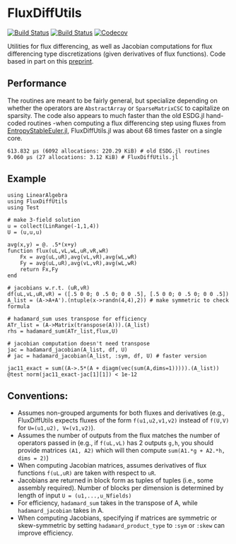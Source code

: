 # FluxDiffUtils

[![Build Status](https://travis-ci.com/jlchan/FluxDiffUtils.jl.svg?branch=master)](https://travis-ci.com/jlchan/FluxDiffUtils.jl)
[![Build Status](https://ci.appveyor.com/api/projects/status/github/jlchan/FluxDiffUtils.jl?svg=true)](https://ci.appveyor.com/project/jlchan/FluxDiffUtils-jl)
[![Codecov](https://codecov.io/gh/jlchan/FluxDiffUtils.jl/branch/master/graph/badge.svg)](https://codecov.io/gh/jlchan/FluxDiffUtils.jl)

Utilities for flux differencing, as well as Jacobian computations for flux differencing type discretizations (given derivatives of flux functions). Code based in part on this [preprint](https://arxiv.org/abs/2006.07504).

## Performance

The routines are meant to be fairly general, but specialize depending on whether the operators are `AbstractArray` or `SparseMatrixCSC` to capitalize on sparsity. The code also appears to much faster than the old ESDG.jl hand-coded routines -when computing a flux differencing step using fluxes from [EntropyStableEuler.jl](https://github.com/jlchan/EntropyStableEuler.jl), FluxDiffUtils.jl was about 68 times faster on a single core.
```
613.832 μs (6092 allocations: 220.29 KiB) # old ESDG.jl routines
9.060 μs (27 allocations: 3.12 KiB) # FluxDiffUtils.jl
```

## Example
```
using LinearAlgebra
using FluxDiffUtils
using Test

# make 3-field solution
u = collect(LinRange(-1,1,4))
U = (u,u,u)

avg(x,y) = @. .5*(x+y)
function flux(uL,vL,wL,uR,vR,wR)
    Fx = avg(uL,uR),avg(vL,vR),avg(wL,wR)
    Fy = avg(uL,uR),avg(vL,vR),avg(wL,wR)
    return Fx,Fy
end

# jacobians w.r.t. (uR,vR)
df(uL,vL,uR,vR) = ([.5 0 0; 0 .5 0; 0 0 .5], [.5 0 0; 0 .5 0; 0 0 .5])
A_list = (A->A+A').(ntuple(x->randn(4,4),2)) # make symmetric to check formula

# hadamard_sum uses transpose for efficiency
ATr_list = (A->Matrix(transpose(A))).(A_list)
rhs = hadamard_sum(ATr_list,flux,U)

# jacobian computation doesn't need transpose
jac = hadamard_jacobian(A_list, df, U)
# jac = hadamard_jacobian(A_list, :sym, df, U) # faster version

jac11_exact = sum((A->.5*(A + diagm(vec(sum(A,dims=1))))).(A_list))
@test norm(jac11_exact-jac[1][1]) < 1e-12
```

## Conventions:
- Assumes non-grouped arguments for both fluxes and derivatives (e.g., FluxDiffUtils expects fluxes of the form `f(u1,u2,v1,v2)` instead of `f(U,V)` for `U=(u1,u2), V=(v1,v2)`).
- Assumes the number of outputs from the flux matches the number of operators passed in (e.g., if `f(uL,vL)` has 2 outputs `g,h`, you should provide matrices `(A1, A2)` which will then compute `sum(A1.*g + A2.*h, dims = 2)`)
- When computing Jacobian matrices, assumes derivatives of flux functions `f(uL,uR)` are taken with respect to `uR`.
- Jacobians are returned in block form as tuples of tuples (i.e., some assembly required). Number of blocks per dimension is determined by length of input `U = (u1,...,u_Nfields)`
- For efficiency, `hadamard_sum` takes in the transpose of A, while `hadamard_jacobian` takes in A.
- When computing Jacobians, specifying if matrices are symmetric or skew-symmetric by setting `hadamard_product_type` to `:sym` or `:skew` can improve efficiency.
